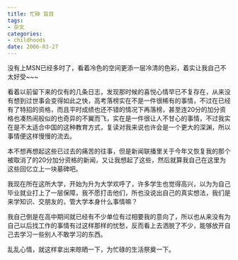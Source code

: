 ```yaml
---
title: 忙碌 盲目
tags:
- 杂文
categories:
- childhoods
date: 2006-03-27
---
```


没有上MSN已经多时了，看着冷色的空间更添一层冷清的色彩，着实让我自己不太好受~~~

看着以前留下来的仅有的几条日志，发现那时候的喜悦心情早已不复存在，从来没有想到过世事会变得如此之快，高考落榜实在不是一件很稀有的事情，不过在已经有了特招的资格，而且平时成绩也还不错的情况下再落榜，甚至连20分的加分资格也凑热闹般似的也奇异的不翼而飞，实在是一件很让人不甘心的事情，不过我实在是不太适合中国的这种教育方式，复读对我来说也许会是一个更大的深渊，所以事情便这样慢慢的流去。

本不想再想起这些已过去的痛苦的往事，但是新闻联播里关于今年又恢复我的那个被取消了的20分加分资格的新闻，又让我想起了这些，然后就算我自己在这里为这些回忆立上一块墓碑吧。

我现在所在这所大学，开始为升为大学欢呼了，许多学生也觉得高兴，以为为自己毕业就业打上了一层保障，我不愿打击他们，所也没说出自己的真实想法，我们是来学知识、交朋友的，管大学本身什么事情嘛？

我自己倒是在高中期间就已经有不少单位有过相要我的意向了，所以也从来没有为自己以后找工作的事情有过这样那样的忧愁，反而看上去洒脱了不少，能够放开自己去学习一些别人不敢学习的东西。

乱乱心情，就这样拿出来晾晒一下，为忙碌的生活祭奠一下。
